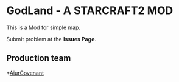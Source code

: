 # GodLand - A STARCRAFT2 MOD
This is a Mod for simple map.



Submit problem at the <b>Issues Page</b>.

## Production team
*[AiurCovenant](https://www.aiurcovenant.net/)
